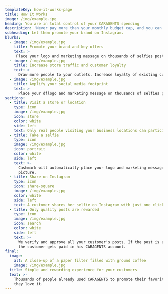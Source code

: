```yaml
---
templateKey: how-it-works-page
title: How It Works
image: /img/example.jpg
heading: You are in total control of your CARAGENTS spending
description: 'Never pay more than your monthly budget cap, and you can stop any time.'
subheading: Let them promote your brand on Instagram.
blurbs:
  - image: /img/example.jpg
    title: Promote your brand and key offers
    text: >
     Place your logo and marketing message on thousands of selfies posted by real people.
  - image: /img/example.jpg
    title: Increase store traffic and customer loyalty
    text: >
      Draw more people to your outlets. Increase loyalty of existing customers and get the new ones.
  - image: /img/example.jpg
    title: Amplify your social media footprint
    text: >
      Place your dflogo and marketing message on thousands of selfies posted by real people.
sections:
  - title: Visit a store or location
    type: icon
    image: /img/example.jpg
    icon: store
    color: white
    side: left
    text: Only real people visiting your business locations can participate.
  - title: Take a selfie
    type: icon
    image: /img/example.jpg
    icon: portrait
    color: white
    side: left
    text: >-
      Cashmark will automatically place your logo and marketing message on the
      picture.
  - title: Share on Instagram
    type: icon
    icon: share-square
    image: /img/example.jpg
    color: white
    side: left
    text: A customer shares her selfie on Instagram with just one click.
  - title: Only quality posts are rewarded
    type: icon
    image: /img/example.jpg
    icon: search
    color: white
    side: left
    text: >-
      We verify and approve all your customer's posts. If the post is approved,
      the customer gets paid in his CARAGENTS account.
final:
  image:
    alt: A close-up of a paper filter filled with ground coffee
    image: /img/example.jpg
  title: Simple and rewarding experience for your customers
  text: >-
    Thousands of people already used CARAGENTS to promote their favorite brands and
    they love it.
---
```


